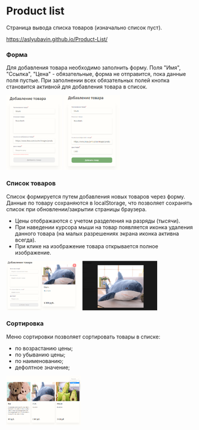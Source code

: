 # Product list
Страница вывода списка товаров (изначально список пуст).

https://aslyubavin.github.io/Product-List/

### Форма
Для добавления товара необходимо заполнить форму. Поля "Имя", "Ссылка", "Цена" - обязательные, форма не отправится, пока данные поля пустые. При заполнении всех обязательных полей кнопка становится активной для добавления товара в список.

<img src="readme/form1.png" width="150" height="200" />
<img src="readme/form2.png" width="150" height="200" />

### Список товаров
Список формируется путем добавления новых товаров через форму.
Данные по товару сохраняются в localStorage, что позволяет сохранять список при обновлении/закрытии страницы браузера.

- Цены отображаются с учетом разделения на разряды (тысячи).
- При наведении курсора мыши на товар появляется иконка удаления данного товара (на малых разрешениях экрана иконка активна всегда). 
- При клике на изображение товара открывается полное изображение.

<img src="readme/item1.png" width="200" height="132" />
<img src="readme/item2.png" width="200" height="132" />

### Сортировка
Меню сортировки позволяет сортировать товары в списке:
- по возрастанию цены;
- по убыванию цены;
- по наименованию;
- дефолтное значение;

<img src="readme/sort.png" width="200" height="132" />

